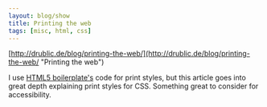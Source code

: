 ```yaml
---
layout: blog/show
title: Printing the web
tags: [misc, html, css]
---
```


[http://drublic.de/blog/printing-the-web/](http://drublic.de/blog/printing-the-web/ "Printing the web")

I use [HTML5 boilerplate's](http://html5boilerplate.com/ "HTML5 boilerplate") code for print styles, but this article goes into great depth explaining print styles for CSS. Something great to consider for accessibility.
